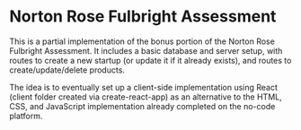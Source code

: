 # Norton Rose Fulbright Assessment

This is a partial implementation of the bonus portion of the Norton Rose Fulbright Assessment. It includes a basic database and server setup, with routes to create a new startup (or update it if it already exists), and routes to create/update/delete products. 

The idea is to eventually set up a client-side implementation using React (client folder created via create-react-app) as an alternative to the HTML, CSS, and JavaScript implementation already completed on the no-code platform. 
